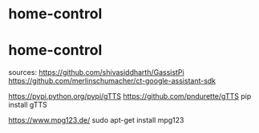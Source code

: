 # home-control
# home-control



sources:
https://github.com/shivasiddharth/GassistPi
https://github.com/merlinschumacher/ct-google-assistant-sdk


https://pypi.python.org/pypi/gTTS
https://github.com/pndurette/gTTS
pip install gTTS

https://www.mpg123.de/
sudo apt-get install mpg123

